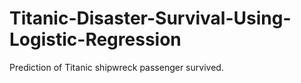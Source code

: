 # Titanic-Disaster-Survival-Using-Logistic-Regression
Prediction of Titanic shipwreck passenger survived.
